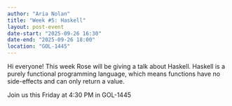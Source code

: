 ```yaml
---
author: "Aria Nolan"
title: "Week #5: Haskell"
layout: post-event
date-start: "2025-09-26 16:30"
date-end: "2025-09-26 18:00"
location: "GOL-1445"
---
```


Hi everyone! This week Rose will be giving a talk about Haskell. Haskell is a purely functional programming language, which means functions have no side-effects and can only return a value.

Join us this Friday at 4:30 PM in GOL-1445
